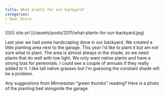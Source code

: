 ```yaml
---
title: What plants for our backyard?
categories:
- Dear Diary
---
```


![]({{ site.url }}/assets/posts/2011/what-plants-for-our-backyard.jpg)
  



Last year we had some hardscaping done in our backyard. We created a little planting area next to the garage. This year I'd like to plant it but am not sure what to plant.
The area is almost always in the shade, so we need plants that do well with low light. We only want native plants and have a strong bias for perennials. I could see a couple of annuals if they really added to it. I like tall native grasses but I'm guessing the constant shade will be a problem.

Any suggestions from Minnesotan "green thumbs" reading? Here is a photo of the planting bed alongside the garage.
